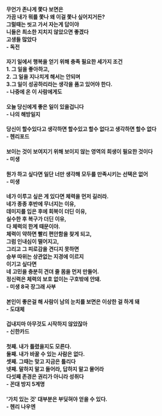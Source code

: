 #### 무언가 존나게 쫓다 보면은 <br/>가끔 내가 뭐를 쫓나 왜 이걸 쫓나 싶어지거든? <br/>그럴때는 씻고 가서 자는게 답이야 <br/>니들은 최소한 지치지 않았으면 좋겠다 <br/>고생들 많았다<br/> - 독전<br/>
#### 자기 일에서 행복을 얻기 위해 충족 필요한 세가지 조건<br/>1. 그 일을 좋아하고,<br/>2. 그 일을 지나치게 해서는 안되며<br/>3.그 일이 성공하리라는 생각을 품고 있어야 한다.<br/> - 나중에 온 이 사람에게도 <br/>
#### 오늘 당신에게 좋은 일이 있을겁니다 <br/> - 나의 해방일지<br/>
#### 당신이 할수있다고 생각하면 할수있고 할수 없다고 생각하면 할수 없다<br/> - 헨리포드<br/>
#### 보이는 것이 보여지기 위해 보이지 않는 영역의 희생이 필요한 것이다<br/> - 미생<br/>
#### 뭔가 하고 싶다면 일단 너만 생각해 모두를 만족시키는 선택은 없어<br/> - 미생<br/>
#### 네가 이루고 싶은 게 있다면 체력을 먼저 길러라.<br/>네가 종종 후반에 무너지는 이유,<br/> 데미지를 입은 후에 회복이 더딘 이유,<br/>실수한 후 복구가 더딘 이유,<br/>다 체력의 한계 때문이야.<br/>체력이 약하면 빨리 편안함을 찾게 되고,<br/> 그럼 인내심이 떨어지고,<br/>그리고 그 피로감을 견디지 못하면<br/>승부 따위는 상관없는 지경에 이르지<br/>이기고 싶다면<br/>네 고민을 충분히 견뎌 줄 몸을 먼저 만들어.<br/>정신력은 체력의 보호 없이는 구호밖에 안돼.<br/>- 미생 8국 장그래 사부<br/>
#### 본인이 좋은걸 해 사람이 남의 눈치를 보면은 이상한 걸 하게 돼<br/> - 도대체<br/>
#### 겁내지마 아무것도 시작하지 않았잖아<br/> - 신한카드<br/>
#### 첫째. 내가 틀렸을지도 모른다.<br/> 둘째. 내가 바꿀 수 있는 사람은 없다.<br/> 셋째. 그때는 맞고 지금은 틀리다<br/>넷째. 말하지 말고 들어라, 답하지 말고 물어라<br/>다섯째 존경은 권리가 아니라 성취다<br/> - 꼰대 방지 5계명<br/>
#### '가치 있는 것' 대부분은 부딪혀야 얻을 수 있다.<br/> - 헨리 나우엔<br/>
